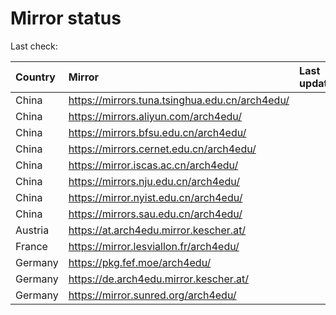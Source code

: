 <script src="./time.js"></script>
# Mirror status
Last check: <script type="text/javascript">localize(1724232121.8533978);</script>

|Country|Mirror|Last update|
|:------|:-----|:----------|
|China|https://mirrors.tuna.tsinghua.edu.cn/arch4edu/|<script type="text/javascript">localize(1724222360);</script>|
|China|https://mirrors.aliyun.com/arch4edu/|<script type="text/javascript">localize(1724179006);</script>|
|China|https://mirrors.bfsu.edu.cn/arch4edu/|<script type="text/javascript">localize(1724179006);</script>|
|China|https://mirrors.cernet.edu.cn/arch4edu/|<script type="text/javascript">localize(1724222360);</script>|
|China|https://mirror.iscas.ac.cn/arch4edu/|<script type="text/javascript">localize(1724179006);</script>|
|China|https://mirrors.nju.edu.cn/arch4edu/|<script type="text/javascript">localize(1724179006);</script>|
|China|https://mirror.nyist.edu.cn/arch4edu/|<script type="text/javascript">localize(1724179006);</script>|
|China|https://mirrors.sau.edu.cn/arch4edu/|<script type="text/javascript">localize(1724179006);</script>|
|Austria|https://at.arch4edu.mirror.kescher.at/|<script type="text/javascript">localize(1724179006);</script>|
|France|https://mirror.lesviallon.fr/arch4edu/|<script type="text/javascript">localize(1724179006);</script>|
|Germany|https://pkg.fef.moe/arch4edu/|<script type="text/javascript">localize(1724179006);</script>|
|Germany|https://de.arch4edu.mirror.kescher.at/|<script type="text/javascript">localize(1724179006);</script>|
|Germany|https://mirror.sunred.org/arch4edu/|<script type="text/javascript">localize(1724179006);</script>|

<script src="./tablefilter/tablefilter.js"></script>
<script src="./table.js"></script>